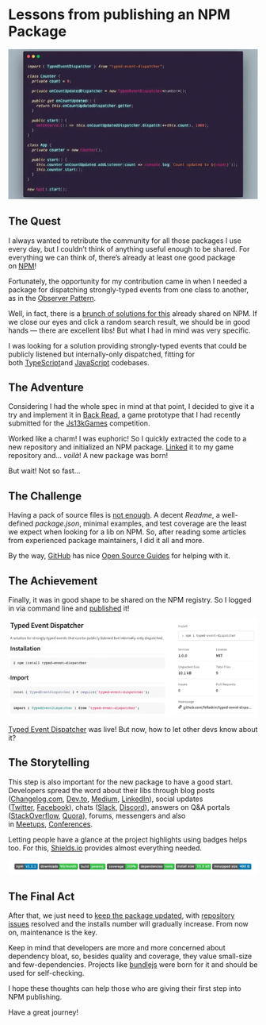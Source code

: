 # Lessons from publishing an NPM Package

![](./header.webp)

## The Quest

I always wanted to retribute the community for all those packages I use every day, but I couldn’t think of anything useful enough to be shared. For everything we can think of, there’s already at least one good package on [NPM](https://www.npmjs.com/)!

Fortunately, the opportunity for my contribution came in when I needed a package for dispatching strongly-typed events from one class to another, as in the [Observer Pattern](https://en.wikipedia.org/wiki/Observer_pattern).

Well, in fact, there is a [brunch of solutions for this](https://www.google.com/search?q=(typed+OR+type)+(event+OR+signal)+(dispatcher+OR+emitter)++site:npmjs.com) already shared on NPM. If we close our eyes and click a random search result, we should be in good hands — there are excellent libs! But what I had in mind was very specific.

I was looking for a solution providing strongly-typed events that could be publicly listened but internally-only dispatched, fitting for both [TypeScript](https://www.typescriptlang.org/)and [JavaScript](https://developer.mozilla.org/en-US/docs/Web/JavaScript) codebases.

## The Adventure

Considering I had the whole spec in mind at that point, I decided to give it a try and implement it in [Back Read](https://github.com/felladrin/js13k-2019), a game prototype that I had recently submitted for the [Js13kGames](https://js13kgames.com/entries/back-read) competition.

Worked like a charm! I was euphoric! So I quickly extracted the code to a new repository and initialized an NPM package. [Linked](https://docs.npmjs.com/cli/link.html) it to my game repository and… _voilà_! A new package was born!

But wait! Not so fast…

## The Challenge

Having a pack of source files is [not enough](https://changelog.com/posts/top-ten-reasons-why-i-wont-use-your-open-source-project). A decent _Readme_, a well-defined _package.json_, minimal examples, and test coverage are the least we expect when looking for a lib on NPM. So, after reading some articles from experienced package maintainers, I did it all and more.

By the way, [GitHub](https://github.com/) has nice [Open Source Guides](https://opensource.guide/) for helping with it.

## The Achievement

Finally, it was in good shape to be shared on the NPM registry. So I logged in via command line and [published](https://docs.npmjs.com/cli/publish) it!

![](./package-on-npm.webp)

[Typed Event Dispatcher](https://www.npmjs.com/package/typed-event-dispatcher) was live! But now, how to let other devs know about it?

## The Storytelling

This step is also important for the new package to have a good start. Developers spread the word about their libs through blog posts ([Changelog.com](https://changelog.com/), [Dev.to](https://dev.to/), [Medium](https://medium.com/), [LinkedIn](https://www.linkedin.com/)), social updates ([Twitter](https://twitter.com/), [Facebook](https://facebook.com/)), chats ([Slack](https://slack.com/), [Discord](https://discord.com/)), answers on Q&A portals ([StackOverflow](https://stackoverflow.com/), [Quora](https://www.quora.com/)), forums, messengers and also in [Meetups](https://www.meetup.com/find/?categoryId=546), [Conferences](https://confs.tech/).

Letting people have a glance at the project highlights using badges helps too. For this, [Shields.io](https://shields.io/) provides almost everything needed.

![](./shields.webp)

## The Final Act

After that, we just need to [keep the package updated](https://docs.npmjs.com/packages-and-modules/), with [repository issues](https://help.github.com/en/github/managing-your-work-on-github/about-issues) resolved and the installs number will gradually increase. From now on, maintenance is the key.

Keep in mind that developers are more and more concerned about dependency bloat, so, besides quality and coverage, they value small-size and few-dependencies. Projects like [bundlejs](https://bundlejs.com/) were born for it and should be used for self-checking.

I hope these thoughts can help those who are giving their first step into NPM publishing.

Have a great journey!
